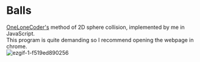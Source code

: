 # Balls
[OneLoneCoder's](https://youtu.be/LPzyNOHY3A4) method of 2D sphere collision, implemented by me in JavaScript.\
This program is quite demanding so I recommend opening the webpage in chrome.\
![ezgif-1-f519ed890256](https://user-images.githubusercontent.com/45922387/123720305-ae31ac00-d87b-11eb-9a26-7d4310f04424.gif)
